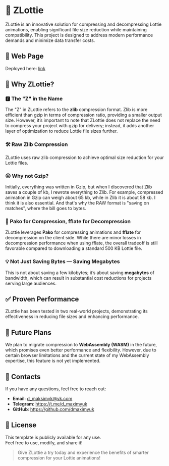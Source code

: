 # 🚀 ZLottie

ZLottie is an innovative solution for compressing and decompressing Lottie animations, enabling significant file size reduction while maintaining compatibility. This project is designed to address modern performance demands and minimize data transfer costs.

## 💫 Web Page
Deployed here: [link](https://google.com)

## 🤔 Why ZLottie?

### 🅵 The "Z" in the Name  
The "Z" in ZLottie refers to the **zlib** compression format. Zlib is more efficient than gzip in terms of compression ratio, providing a smaller output size. However, it’s important to note that ZLottie does not replace the need to compress your project with gzip for delivery; instead, it adds another layer of optimization to reduce Lottie file sizes further.

### 🛠️ Raw Zlib Compression  
ZLottie uses raw zlib compression to achieve optimal size reduction for your Lottie files.

### 😣 Why not Gzip?
Initially, everything was written in Gzip, but when I discovered that Zlib saves a couple of kb, I rewrote everything to Zlib. For example, compressed animation in Gzip can weigh about 65 kb, while in Zlib it is about 58 kb. I think it is also essential. And that's why the RAW format is "saving on matches", where the bill goes to bytes.

### 🔄 Pako for Compression, fflate for Decompression  
ZLottie leverages **Pako** for compressing animations and **fflate** for decompression on the client side. While there are minor losses in decompression performance when using fflate, the overall tradeoff is still favorable compared to downloading a standard 500 KB Lottie file.

### 💡 Not Just Saving Bytes — Saving Megabytes  
This is not about saving a few kilobytes; it’s about saving **megabytes** of bandwidth, which can result in substantial cost reductions for projects serving large audiences.

## ✅ Proven Performance  
ZLottie has been tested in two real-world projects, demonstrating its effectiveness in reducing file sizes and enhancing performance.

## 🚧 Future Plans  
We plan to migrate compression to **WebAssembly (WASM)** in the future, which promises even better performance and flexibility. However, due to certain browser limitations and the current state of my WebAssembly expertise, this feature is not yet implemented.

## 🙎️ Contacts
If you have any questions, feel free to reach out:

- **Email**: d_maksimyk@vk.com
- **Telegram**: https://t.me/d_maximyuk
- **GitHub**: https://github.com/dmaximyuk

## 📄 License  
This template is publicly available for any use.  
Feel free to use, modify, and share it!  

> Give ZLottie a try today and experience the benefits of smarter compression for your Lottie animations!
